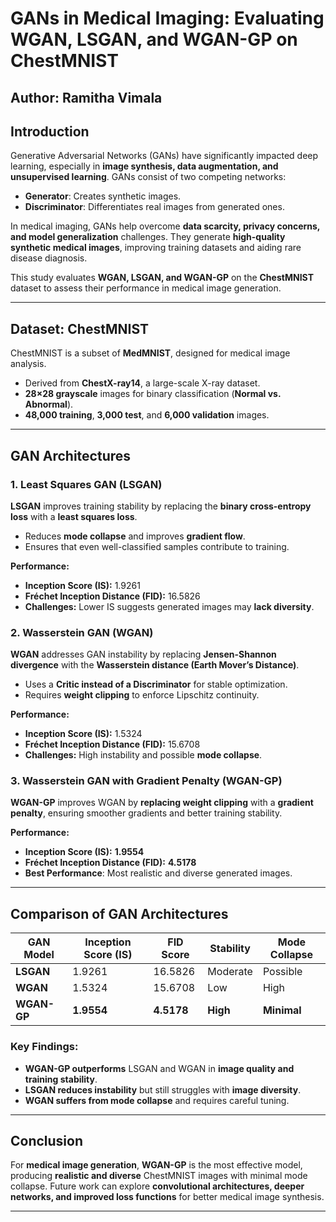 # GANs in Medical Imaging: Evaluating WGAN, LSGAN, and WGAN-GP on ChestMNIST  

## Author: Ramitha Vimala  

## Introduction  
Generative Adversarial Networks (GANs) have significantly impacted deep learning, especially in **image synthesis, data augmentation, and unsupervised learning**. GANs consist of two competing networks:  
- **Generator**: Creates synthetic images.  
- **Discriminator**: Differentiates real images from generated ones.  

In medical imaging, GANs help overcome **data scarcity, privacy concerns, and model generalization** challenges. They generate **high-quality synthetic medical images**, improving training datasets and aiding rare disease diagnosis.  

This study evaluates **WGAN, LSGAN, and WGAN-GP** on the **ChestMNIST** dataset to assess their performance in medical image generation.  

---

## Dataset: ChestMNIST  
ChestMNIST is a subset of **MedMNIST**, designed for medical image analysis.  
- Derived from **ChestX-ray14**, a large-scale X-ray dataset.  
- **28×28 grayscale** images for binary classification (**Normal vs. Abnormal**).  
- **48,000 training**, **3,000 test**, and **6,000 validation** images.  

---

## GAN Architectures  

### 1. Least Squares GAN (LSGAN)  
**LSGAN** improves training stability by replacing the **binary cross-entropy loss** with a **least squares loss**.  
- Reduces **mode collapse** and improves **gradient flow**.  
- Ensures that even well-classified samples contribute to training.  

**Performance:**  
- **Inception Score (IS):** 1.9261  
- **Fréchet Inception Distance (FID):** 16.5826  
- **Challenges:** Lower IS suggests generated images may **lack diversity**.  

### 2. Wasserstein GAN (WGAN)  
**WGAN** addresses GAN instability by replacing **Jensen-Shannon divergence** with the **Wasserstein distance (Earth Mover’s Distance)**.  
- Uses a **Critic instead of a Discriminator** for stable optimization.  
- Requires **weight clipping** to enforce Lipschitz continuity.  

**Performance:**  
- **Inception Score (IS):** 1.5324  
- **Fréchet Inception Distance (FID):** 15.6708  
- **Challenges:** High instability and possible **mode collapse**.  

### 3. Wasserstein GAN with Gradient Penalty (WGAN-GP)  
**WGAN-GP** improves WGAN by **replacing weight clipping** with a **gradient penalty**, ensuring smoother gradients and better training stability.  

**Performance:**  
- **Inception Score (IS):** **1.9554**  
- **Fréchet Inception Distance (FID):** **4.5178**  
- **Best Performance**: Most realistic and diverse generated images.  

---

## Comparison of GAN Architectures  

| GAN Model | Inception Score (IS) | FID Score | Stability | Mode Collapse |  
|-----------|-----------------|----------|------------|---------------|  
| **LSGAN**  | 1.9261          | 16.5826  | Moderate   | Possible     |  
| **WGAN**   | 1.5324          | 15.6708  | Low        | High         |  
| **WGAN-GP** | **1.9554**      | **4.5178**  | **High**   | **Minimal**  |  

### Key Findings:  
- **WGAN-GP outperforms** LSGAN and WGAN in **image quality and training stability**.  
- **LSGAN reduces instability** but still struggles with **image diversity**.  
- **WGAN suffers from mode collapse** and requires careful tuning.  

---

## Conclusion  
For **medical image generation**, **WGAN-GP** is the most effective model, producing **realistic and diverse** ChestMNIST images with minimal mode collapse. Future work can explore **convolutional architectures, deeper networks, and improved loss functions** for better medical image synthesis.  

---
